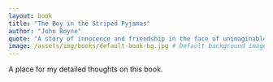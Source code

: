 ```yaml
---
layout: book
title: "The Boy in the Striped Pyjamas"
author: "John Boyne"
quote: "A story of innocence and friendship in the face of unimaginable horror."
image: /assets/img/books/default-book-bg.jpg # Default background image
---
```


A place for my detailed thoughts on this book.
